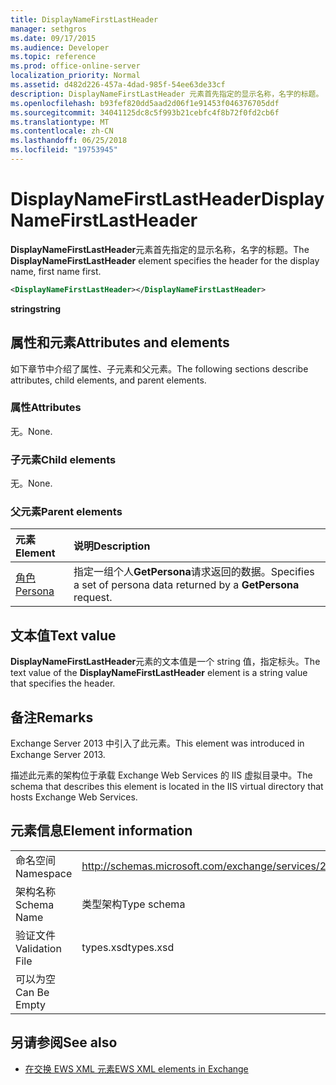 ```yaml
---
title: DisplayNameFirstLastHeader
manager: sethgros
ms.date: 09/17/2015
ms.audience: Developer
ms.topic: reference
ms.prod: office-online-server
localization_priority: Normal
ms.assetid: d482d226-457a-4dad-985f-54ee63de33cf
description: DisplayNameFirstLastHeader 元素首先指定的显示名称，名字的标题。
ms.openlocfilehash: b93fef820dd5aad2d06f1e91453f046376705ddf
ms.sourcegitcommit: 34041125dc8c5f993b21cebfc4f8b72f0fd2cb6f
ms.translationtype: MT
ms.contentlocale: zh-CN
ms.lasthandoff: 06/25/2018
ms.locfileid: "19753945"
---
```

# <a name="displaynamefirstlastheader"></a><span data-ttu-id="cc594-103">DisplayNameFirstLastHeader</span><span class="sxs-lookup"><span data-stu-id="cc594-103">DisplayNameFirstLastHeader</span></span>

<span data-ttu-id="cc594-104">**DisplayNameFirstLastHeader**元素首先指定的显示名称，名字的标题。</span><span class="sxs-lookup"><span data-stu-id="cc594-104">The **DisplayNameFirstLastHeader** element specifies the header for the display name, first name first.</span></span> 
  
```XML
<DisplayNameFirstLastHeader></DisplayNameFirstLastHeader>
```

 <span data-ttu-id="cc594-105">**string**</span><span class="sxs-lookup"><span data-stu-id="cc594-105">**string**</span></span>
## <a name="attributes-and-elements"></a><span data-ttu-id="cc594-106">属性和元素</span><span class="sxs-lookup"><span data-stu-id="cc594-106">Attributes and elements</span></span>

<span data-ttu-id="cc594-107">如下章节中介绍了属性、子元素和父元素。</span><span class="sxs-lookup"><span data-stu-id="cc594-107">The following sections describe attributes, child elements, and parent elements.</span></span>
  
### <a name="attributes"></a><span data-ttu-id="cc594-108">属性</span><span class="sxs-lookup"><span data-stu-id="cc594-108">Attributes</span></span>

<span data-ttu-id="cc594-109">无。</span><span class="sxs-lookup"><span data-stu-id="cc594-109">None.</span></span>
  
### <a name="child-elements"></a><span data-ttu-id="cc594-110">子元素</span><span class="sxs-lookup"><span data-stu-id="cc594-110">Child elements</span></span>

<span data-ttu-id="cc594-111">无。</span><span class="sxs-lookup"><span data-stu-id="cc594-111">None.</span></span>
  
### <a name="parent-elements"></a><span data-ttu-id="cc594-112">父元素</span><span class="sxs-lookup"><span data-stu-id="cc594-112">Parent elements</span></span>

|<span data-ttu-id="cc594-113">**元素**</span><span class="sxs-lookup"><span data-stu-id="cc594-113">**Element**</span></span>|<span data-ttu-id="cc594-114">**说明**</span><span class="sxs-lookup"><span data-stu-id="cc594-114">**Description**</span></span>|
|:-----|:-----|
|[<span data-ttu-id="cc594-115">角色</span><span class="sxs-lookup"><span data-stu-id="cc594-115">Persona</span></span>](persona.md) <br/> |<span data-ttu-id="cc594-116">指定一组个人**GetPersona**请求返回的数据。</span><span class="sxs-lookup"><span data-stu-id="cc594-116">Specifies a set of persona data returned by a **GetPersona** request.</span></span>  <br/> |
   
## <a name="text-value"></a><span data-ttu-id="cc594-117">文本值</span><span class="sxs-lookup"><span data-stu-id="cc594-117">Text value</span></span>

<span data-ttu-id="cc594-118">**DisplayNameFirstLastHeader**元素的文本值是一个 string 值，指定标头。</span><span class="sxs-lookup"><span data-stu-id="cc594-118">The text value of the **DisplayNameFirstLastHeader** element is a string value that specifies the header.</span></span> 
  
## <a name="remarks"></a><span data-ttu-id="cc594-119">备注</span><span class="sxs-lookup"><span data-stu-id="cc594-119">Remarks</span></span>

<span data-ttu-id="cc594-120">Exchange Server 2013 中引入了此元素。</span><span class="sxs-lookup"><span data-stu-id="cc594-120">This element was introduced in Exchange Server 2013.</span></span>
  
<span data-ttu-id="cc594-121">描述此元素的架构位于承载 Exchange Web Services 的 IIS 虚拟目录中。</span><span class="sxs-lookup"><span data-stu-id="cc594-121">The schema that describes this element is located in the IIS virtual directory that hosts Exchange Web Services.</span></span>
  
## <a name="element-information"></a><span data-ttu-id="cc594-122">元素信息</span><span class="sxs-lookup"><span data-stu-id="cc594-122">Element information</span></span>

|||
|:-----|:-----|
|<span data-ttu-id="cc594-123">命名空间</span><span class="sxs-lookup"><span data-stu-id="cc594-123">Namespace</span></span>  <br/> |http://schemas.microsoft.com/exchange/services/2006/types  <br/> |
|<span data-ttu-id="cc594-124">架构名称</span><span class="sxs-lookup"><span data-stu-id="cc594-124">Schema Name</span></span>  <br/> |<span data-ttu-id="cc594-125">类型架构</span><span class="sxs-lookup"><span data-stu-id="cc594-125">Type schema</span></span>  <br/> |
|<span data-ttu-id="cc594-126">验证文件</span><span class="sxs-lookup"><span data-stu-id="cc594-126">Validation File</span></span>  <br/> |<span data-ttu-id="cc594-127">types.xsd</span><span class="sxs-lookup"><span data-stu-id="cc594-127">types.xsd</span></span>  <br/> |
|<span data-ttu-id="cc594-128">可以为空</span><span class="sxs-lookup"><span data-stu-id="cc594-128">Can Be Empty</span></span>  <br/> ||
   
## <a name="see-also"></a><span data-ttu-id="cc594-129">另请参阅</span><span class="sxs-lookup"><span data-stu-id="cc594-129">See also</span></span>

- [<span data-ttu-id="cc594-130">在交换 EWS XML 元素</span><span class="sxs-lookup"><span data-stu-id="cc594-130">EWS XML elements in Exchange</span></span>](ews-xml-elements-in-exchange.md)


